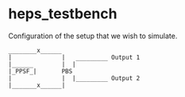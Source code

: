 # heps_testbench

Configuration of the setup that we wish to simulate.
``` 
________x______              
|              |   _________ Output 1
|______        |  |         
|_PPSF_|       PBS           
|              |  |_________ Output 2
|_______x______|            
```